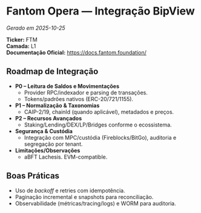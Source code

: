 # Fantom Opera — Integração BipView

_Gerado em 2025-10-25_

**Ticker:** FTM  
**Camada:** L1  
**Documentação Oficial:** <https://docs.fantom.foundation/>

## Roadmap de Integração

- **P0 – Leitura de Saldos e Movimentações**
  - Provider RPC/indexador e parsing de transações.
  - Tokens/padrões nativos (ERC-20/721/1155).
- **P1 – Normalização & Taxonomias**
  - CAIP-2/19, chainId (quando aplicável), metadados e preços.
- **P2 – Recursos Avançados**
  - Staking/Lending/DEX/LP/Bridges conforme o ecossistema.
- **Segurança & Custódia**
  - Integração com MPC/custódia (Fireblocks/BitGo), auditoria e segregação por tenant.
- **Limitações/Observações**
  - aBFT Lachesis. EVM-compatible.

## Boas Práticas

- Uso de _backoff_ e retries com idempotência.
- Paginação incremental e snapshots para reconciliação.
- Observabilidade (métricas/tracing/logs) e WORM para auditoria.

